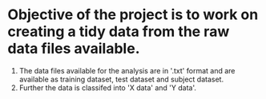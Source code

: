 # Objective of the project is to work on creating a tidy data from the raw data files available.

1. The data files available for the analysis are in '.txt' format and are available as training dataset, test dataset and subject dataset.
2. Further the data is classifed into 'X data' and 'Y data'. 
